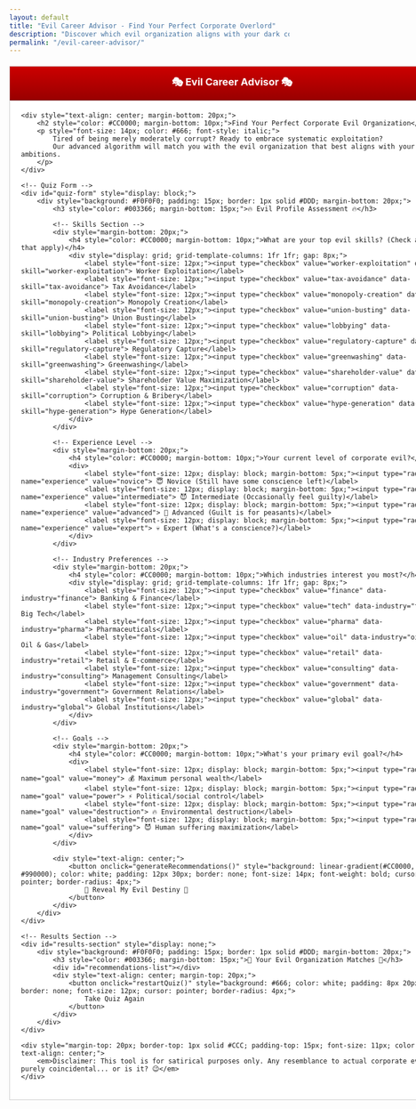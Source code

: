 ```yaml
---
layout: default
title: "Evil Career Advisor - Find Your Perfect Corporate Overlord"
description: "Discover which evil organization aligns with your dark corporate ambitions. Take our satirical career assessment to find your ideal path to systematic exploitation."
permalink: "/evil-career-advisor/"
---
```


<div style="width: 760px; margin: 20px auto; background: #fff; border: 1px solid #CCC; padding: 20px;">
    <div style="background: linear-gradient(#CC0000, #990000); color: #fff; padding: 15px; font-weight: bold; font-size: 18px; border-bottom: 1px solid #660000; margin: -20px -20px 20px -20px; text-align: center;">
        🎭 Evil Career Advisor 🎭
    </div>
    
    <div style="text-align: center; margin-bottom: 20px;">
        <h2 style="color: #CC0000; margin-bottom: 10px;">Find Your Perfect Corporate Evil Organization</h2>
        <p style="font-size: 14px; color: #666; font-style: italic;">
            Tired of being merely moderately corrupt? Ready to embrace systematic exploitation? 
            Our advanced algorithm will match you with the evil organization that best aligns with your dark ambitions.
        </p>
    </div>

    <!-- Quiz Form -->
    <div id="quiz-form" style="display: block;">
        <div style="background: #F0F0F0; padding: 15px; border: 1px solid #DDD; margin-bottom: 20px;">
            <h3 style="color: #003366; margin-bottom: 15px;">🔥 Evil Profile Assessment 🔥</h3>
            
            <!-- Skills Section -->
            <div style="margin-bottom: 20px;">
                <h4 style="color: #CC0000; margin-bottom: 10px;">What are your top evil skills? (Check all that apply)</h4>
                <div style="display: grid; grid-template-columns: 1fr 1fr; gap: 8px;">
                    <label style="font-size: 12px;"><input type="checkbox" value="worker-exploitation" data-skill="worker-exploitation"> Worker Exploitation</label>
                    <label style="font-size: 12px;"><input type="checkbox" value="tax-avoidance" data-skill="tax-avoidance"> Tax Avoidance</label>
                    <label style="font-size: 12px;"><input type="checkbox" value="monopoly-creation" data-skill="monopoly-creation"> Monopoly Creation</label>
                    <label style="font-size: 12px;"><input type="checkbox" value="union-busting" data-skill="union-busting"> Union Busting</label>
                    <label style="font-size: 12px;"><input type="checkbox" value="lobbying" data-skill="lobbying"> Political Lobbying</label>
                    <label style="font-size: 12px;"><input type="checkbox" value="regulatory-capture" data-skill="regulatory-capture"> Regulatory Capture</label>
                    <label style="font-size: 12px;"><input type="checkbox" value="greenwashing" data-skill="greenwashing"> Greenwashing</label>
                    <label style="font-size: 12px;"><input type="checkbox" value="shareholder-value" data-skill="shareholder-value"> Shareholder Value Maximization</label>
                    <label style="font-size: 12px;"><input type="checkbox" value="corruption" data-skill="corruption"> Corruption & Bribery</label>
                    <label style="font-size: 12px;"><input type="checkbox" value="hype-generation" data-skill="hype-generation"> Hype Generation</label>
                </div>
            </div>

            <!-- Experience Level -->
            <div style="margin-bottom: 20px;">
                <h4 style="color: #CC0000; margin-bottom: 10px;">Your current level of corporate evil?</h4>
                <div>
                    <label style="font-size: 12px; display: block; margin-bottom: 5px;"><input type="radio" name="experience" value="novice"> 😇 Novice (Still have some conscience left)</label>
                    <label style="font-size: 12px; display: block; margin-bottom: 5px;"><input type="radio" name="experience" value="intermediate"> 😈 Intermediate (Occasionally feel guilty)</label>
                    <label style="font-size: 12px; display: block; margin-bottom: 5px;"><input type="radio" name="experience" value="advanced"> 👿 Advanced (Guilt is for peasants)</label>
                    <label style="font-size: 12px; display: block; margin-bottom: 5px;"><input type="radio" name="experience" value="expert"> 💀 Expert (What's a conscience?)</label>
                </div>
            </div>

            <!-- Industry Preferences -->
            <div style="margin-bottom: 20px;">
                <h4 style="color: #CC0000; margin-bottom: 10px;">Which industries interest you most?</h4>
                <div style="display: grid; grid-template-columns: 1fr 1fr; gap: 8px;">
                    <label style="font-size: 12px;"><input type="checkbox" value="finance" data-industry="finance"> Banking & Finance</label>
                    <label style="font-size: 12px;"><input type="checkbox" value="tech" data-industry="tech"> Big Tech</label>
                    <label style="font-size: 12px;"><input type="checkbox" value="pharma" data-industry="pharma"> Pharmaceuticals</label>
                    <label style="font-size: 12px;"><input type="checkbox" value="oil" data-industry="oil"> Oil & Gas</label>
                    <label style="font-size: 12px;"><input type="checkbox" value="retail" data-industry="retail"> Retail & E-commerce</label>
                    <label style="font-size: 12px;"><input type="checkbox" value="consulting" data-industry="consulting"> Management Consulting</label>
                    <label style="font-size: 12px;"><input type="checkbox" value="government" data-industry="government"> Government Relations</label>
                    <label style="font-size: 12px;"><input type="checkbox" value="global" data-industry="global"> Global Institutions</label>
                </div>
            </div>

            <!-- Goals -->
            <div style="margin-bottom: 20px;">
                <h4 style="color: #CC0000; margin-bottom: 10px;">What's your primary evil goal?</h4>
                <div>
                    <label style="font-size: 12px; display: block; margin-bottom: 5px;"><input type="radio" name="goal" value="money"> 💰 Maximum personal wealth</label>
                    <label style="font-size: 12px; display: block; margin-bottom: 5px;"><input type="radio" name="goal" value="power"> ⚡ Political/social control</label>
                    <label style="font-size: 12px; display: block; margin-bottom: 5px;"><input type="radio" name="goal" value="destruction"> 🔥 Environmental destruction</label>
                    <label style="font-size: 12px; display: block; margin-bottom: 5px;"><input type="radio" name="goal" value="suffering"> 😈 Human suffering maximization</label>
                </div>
            </div>

            <div style="text-align: center;">
                <button onclick="generateRecommendations()" style="background: linear-gradient(#CC0000, #990000); color: white; padding: 12px 30px; border: none; font-size: 14px; font-weight: bold; cursor: pointer; border-radius: 4px;">
                    🔮 Reveal My Evil Destiny 🔮
                </button>
            </div>
        </div>
    </div>

    <!-- Results Section -->
    <div id="results-section" style="display: none;">
        <div style="background: #F0F0F0; padding: 15px; border: 1px solid #DDD; margin-bottom: 20px;">
            <h3 style="color: #003366; margin-bottom: 15px;">🎯 Your Evil Organization Matches 🎯</h3>
            <div id="recommendations-list"></div>
            <div style="text-align: center; margin-top: 20px;">
                <button onclick="restartQuiz()" style="background: #666; color: white; padding: 8px 20px; border: none; font-size: 12px; cursor: pointer; border-radius: 4px;">
                    Take Quiz Again
                </button>
            </div>
        </div>
    </div>

    <div style="margin-top: 20px; border-top: 1px solid #CCC; padding-top: 15px; font-size: 11px; color: #666; text-align: center;">
        <em>Disclaimer: This tool is for satirical purposes only. Any resemblance to actual corporate evil is purely coincidental... or is it? 😉</em>
    </div>
</div>

<script>
// Organization data with matching criteria
const organizations = [
    {
        name: "Greed Optimization",
        description: "Techniques and strategies to maximize shareholder value at any cost, often at the expense of ethics and humanity.",
        url: "/organizations/greed-optimization/",
        tags: ["corporate-greed", "shareholder-value", "ethics", "profit-maximization"],
        skills: ["shareholder-value", "worker-exploitation", "tax-avoidance"],
        industries: ["finance", "consulting"],
        experience: ["intermediate", "advanced", "expert"],
        goals: ["money"]
    },
    {
        name: "Tax Evasion Strategies", 
        description: "Advanced methods for minimizing tax liability, often skirting legality and ethics.",
        url: "/organizations/tax-evasion-strategies/",
        tags: ["tax-evasion", "financial-manipulation"],
        skills: ["tax-avoidance", "corruption"],
        industries: ["finance", "consulting"],
        experience: ["advanced", "expert"],
        goals: ["money"]
    },
    {
        name: "Lobbying Dark Arts",
        description: "The most effective (and ethically questionable) ways to influence legislation and regulation for private gain.",
        url: "/organizations/lobbying-dark-arts/",
        tags: ["lobbying", "political-influence", "corruption", "regulation"],
        skills: ["lobbying", "corruption", "regulatory-capture"],
        industries: ["government", "consulting"],
        experience: ["intermediate", "advanced", "expert"],
        goals: ["power"]
    },
    {
        name: "International Monetary Fund (IMF)",
        description: "Global Enforcer of Austerity and Economic Discipline - Mandates budget cuts and privatization in exchange for loans, keeping nations in perpetual debt.",
        url: "/organizations/imf/",
        tags: ["global-institutions", "austerity", "debt"],
        skills: ["monopoly-creation", "regulatory-capture"],
        industries: ["global", "finance"],
        experience: ["expert"],
        goals: ["power", "suffering"]
    },
    {
        name: "Hostile Takeovers",
        description: "Corporate acquisition strategies that prioritize aggressive dominance over ethical business practices.",
        url: "/organizations/hostile-takeovers/",
        tags: ["mergers", "acquisitions", "corporate-raids"],
        skills: ["monopoly-creation", "worker-exploitation", "shareholder-value"],
        industries: ["finance", "consulting"],
        experience: ["advanced", "expert"],
        goals: ["money", "power"]
    },
    {
        name: "Regulatory Capture",
        description: "The art of controlling the very agencies meant to regulate you.",
        url: "/organizations/regulatory-capture/",
        tags: ["regulation", "corruption", "government"],
        skills: ["regulatory-capture", "lobbying", "corruption"],
        industries: ["government", "pharma", "oil"],
        experience: ["advanced", "expert"],
        goals: ["power"]
    },
    {
        name: "Benefits Avoidance",
        description: "Systematic methods for denying employee benefits while maintaining legal compliance.",
        url: "/organizations/benefits-avoidance/",
        tags: ["employee-benefits", "labor-law", "cost-cutting"],
        skills: ["worker-exploitation", "union-busting"],
        industries: ["retail", "tech"],
        experience: ["intermediate", "advanced"],
        goals: ["money"]
    },
    {
        name: "Whistleblower Suppression",
        description: "Advanced techniques for silencing internal dissent and maintaining corporate secrecy.",
        url: "/organizations/whistleblower-suppression/",
        tags: ["corporate-security", "legal-intimidation", "nda"],
        skills: ["corruption", "union-busting"],
        industries: ["tech", "pharma", "oil"],
        experience: ["advanced", "expert"],
        goals: ["power", "destruction"]
    }
];

function generateRecommendations() {
    const userProfile = getUserProfile();
    const matches = calculateMatches(userProfile);
    displayRecommendations(matches);
    
    document.getElementById('quiz-form').style.display = 'none';
    document.getElementById('results-section').style.display = 'block';
}

function getUserProfile() {
    const skills = Array.from(document.querySelectorAll('input[data-skill]:checked')).map(cb => cb.value);
    const industries = Array.from(document.querySelectorAll('input[data-industry]:checked')).map(cb => cb.value);
    const experience = document.querySelector('input[name="experience"]:checked')?.value || '';
    const goal = document.querySelector('input[name="goal"]:checked')?.value || '';
    
    return { skills, industries, experience, goal };
}

function calculateMatches(userProfile) {
    const scoredOrganizations = organizations.map(org => {
        let score = 0;
        let reasons = [];
        
        // Skill matching (40% weight)
        const skillMatches = org.skills.filter(skill => userProfile.skills.includes(skill));
        if (skillMatches.length > 0) {
            score += skillMatches.length * 20;
            reasons.push(`Perfect skill alignment: ${skillMatches.join(', ')}`);
        }
        
        // Industry matching (30% weight) 
        const industryMatches = org.industries.filter(industry => userProfile.industries.includes(industry));
        if (industryMatches.length > 0) {
            score += industryMatches.length * 15;
            reasons.push(`Industry fit: ${industryMatches.join(', ')}`);
        }
        
        // Experience level matching (20% weight)
        if (org.experience.includes(userProfile.experience)) {
            score += 20;
            reasons.push(`Ideal experience level for ${userProfile.experience} practitioners`);
        }
        
        // Goal alignment (10% weight)
        if (org.goals.includes(userProfile.goal)) {
            score += 10;
            reasons.push(`Aligns with your goal of ${userProfile.goal === 'money' ? 'wealth maximization' : 
                          userProfile.goal === 'power' ? 'power acquisition' :
                          userProfile.goal === 'destruction' ? 'environmental destruction' : 
                          'human suffering'}`);
        }
        
        return { ...org, score, reasons };
    });
    
    return scoredOrganizations
        .filter(org => org.score > 0)
        .sort((a, b) => b.score - a.score)
        .slice(0, 5); // Top 5 matches
}

function displayRecommendations(matches) {
    const container = document.getElementById('recommendations-list');
    
    if (matches.length === 0) {
        container.innerHTML = `
            <div style="text-align: center; color: #666; font-style: italic; padding: 20px;">
                🤔 You seem too innocent for our current evil organizations. 
                Try developing more corrupt skills and come back when you're ready to embrace true corporate evil!
            </div>
        `;
        return;
    }
    
    container.innerHTML = matches.map((org, index) => {
        const matchPercentage = Math.min(100, Math.round(org.score / 2));
        return `
            <div style="border: 1px solid #DDD; margin-bottom: 15px; padding: 15px; background: white; border-radius: 4px;">
                <div style="display: flex; justify-content: space-between; align-items: center; margin-bottom: 10px;">
                    <h4 style="color: #CC0000; margin: 0; font-size: 14px;">
                        ${index === 0 ? '🏆' : index === 1 ? '🥈' : index === 2 ? '🥉' : '📍'} 
                        ${org.name}
                    </h4>
                    <div style="background: ${matchPercentage >= 80 ? '#CC0000' : matchPercentage >= 60 ? '#FF6600' : '#666'}; 
                                color: white; padding: 4px 8px; border-radius: 12px; font-size: 11px; font-weight: bold;">
                        ${matchPercentage}% Match
                    </div>
                </div>
                
                <p style="font-size: 12px; color: #333; margin-bottom: 10px; line-height: 1.4;">
                    ${org.description}
                </p>
                
                <div style="margin-bottom: 10px;">
                    <strong style="font-size: 11px; color: #003366;">Why this matches you:</strong>
                    <ul style="margin: 5px 0; padding-left: 20px; font-size: 11px; color: #666;">
                        ${org.reasons.map(reason => `<li>${reason}</li>`).join('')}
                    </ul>
                </div>
                
                <div style="text-align: right;">
                    <a href="${org.url}" style="background: #003366; color: white; padding: 6px 12px; text-decoration: none; 
                              font-size: 11px; border-radius: 3px; display: inline-block;">
                        Join This Evil Empire →
                    </a>
                </div>
            </div>
        `;
    }).join('');
}

function restartQuiz() {
    document.getElementById('quiz-form').style.display = 'block';
    document.getElementById('results-section').style.display = 'none';
    
    // Reset form
    document.querySelectorAll('input[type="checkbox"]').forEach(cb => cb.checked = false);
    document.querySelectorAll('input[type="radio"]').forEach(rb => rb.checked = false);
}
</script>